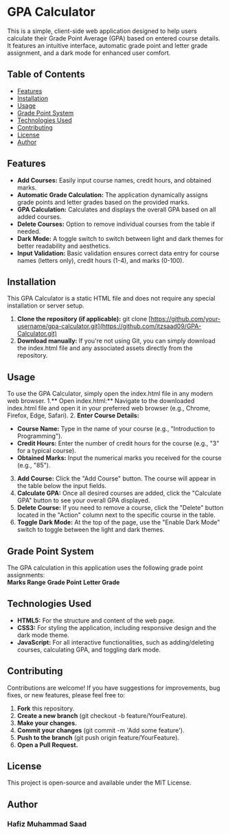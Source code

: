 # GPA Calculator

This is a simple, client-side web application designed to help users calculate their Grade Point Average (GPA) based on entered course details. It features an intuitive interface, automatic grade point and letter grade assignment, and a dark mode for enhanced user comfort.

## Table of Contents
- [Features](#features)
- [Installation](#installation)
- [Usage](#usage)
- [Grade Point System](#grade-point-system)
- [Technologies Used](#technologies-used)
- [Contributing](#contibuting)
- [License](#license)
- [Author](#author)

## Features
- **Add Courses:** Easily input course names, credit hours, and obtained marks.
- **Automatic Grade Calculation:** The application dynamically assigns grade points and letter grades based on the provided marks.
- **GPA Calculation:** Calculates and displays the overall GPA based on all added courses.
- **Delete Courses:** Option to remove individual courses from the table if needed.
- **Dark Mode:** A toggle switch to switch between light and dark themes for better readability and aesthetics.
- **Input Validation:** Basic validation ensures correct data entry for course names (letters only), credit hours (1-4), and marks (0-100).

## Installation
This GPA Calculator is a static HTML file and does not require any special installation or server setup.
1. **Clone the repository (if applicable):**
   git clone [https://github.com/your-username/gpa-calculator.git](https://github.com/itzsaad09/GPA-Calculator.git)
2. **Download manually:**
   If you're not using Git, you can simply download the index.html file and any associated assets directly from the repository.

## Usage
To use the GPA Calculator, simply open the index.html file in any modern web browser.
1.** Open index.html:** Navigate to the downloaded index.html file and open it in your preferred web browser (e.g., Chrome, Firefox, Edge, Safari).
2. **Enter Course Details:**
   - **Course Name:** Type in the name of your course (e.g., "Introduction to Programming").
   - **Credit Hours:** Enter the number of credit hours for the course (e.g., "3" for a typical course).
   - **Obtained Marks:** Input the numerical marks you received for the course (e.g., "85").
3. **Add Course:** Click the "Add Course" button. The course will appear in the table below the input fields.
4. **Calculate GPA:** Once all desired courses are added, click the "Calculate GPA" button to see your overall GPA displayed.
5. **Delete Course:** If you need to remove a course, click the "Delete" button located in the "Action" column next to the specific course in the table.
6. **Toggle Dark Mode:** At the top of the page, use the "Enable Dark Mode" switch to toggle between the light and dark themes.

## Grade Point System
The GPA calculation in this application uses the following grade point assignments:<br/>
**Marks Range**               **Grade Point**               **Letter Grade**


## Technologies Used
- **HTML5:** For the structure and content of the web page.
- **CSS3:** For styling the application, including responsive design and the dark mode theme.
- **JavaScript:** For all interactive functionalities, such as adding/deleting courses, calculating GPA, and toggling dark mode.

## Contributing
Contributions are welcome! If you have suggestions for improvements, bug fixes, or new features, please feel free to:
1. **Fork** this repository.
2. **Create a new branch** (git checkout -b feature/YourFeature).
3. **Make your changes.**
4. **Commit your changes** (git commit -m 'Add some feature').
5. **Push to the branch** (git push origin feature/YourFeature).
6. **Open a Pull Request.**

## License
This project is open-source and available under the MIT License.

## Author
### Hafiz Muhammad Saad
